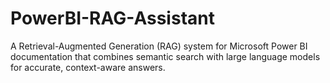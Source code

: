 # PowerBI-RAG-Assistant
A Retrieval-Augmented Generation (RAG) system for Microsoft Power BI documentation that combines semantic search with large language models for accurate, context-aware answers.
